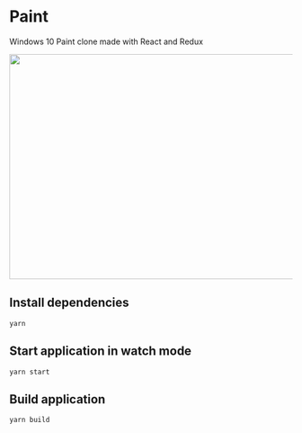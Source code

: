 # Paint

Windows 10 Paint clone made with React and Redux

<img src="https://github.com/mterczynski/paint/blob/master/preview.PNG" height=400 width=800>

## Install dependencies

```
yarn
```

## Start application in watch mode

```
yarn start
```

## Build application

```
yarn build
```
